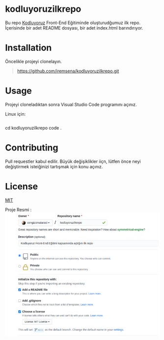 # kodluyoruzilkrepo
Bu repo [Kodluyoruz](https://www.kodluyoruz.org/) Front-End Eğitiminde oluşturudğumuz ilk repo. İçerisinde bir adet README dosyası, bir adet index.html barındırıyor. 

# Installation
Öncelikle projeyi clonelayın. 
>https://github.com/iremsena/kodluyoruzilkrepo.git

# Usage
Projeyi cloneladıktan sonra Visual Studio Code programını açınız.

Linux için:


> ```
cd kodluyoruzilkrepo
code .

# Contributing 
Pull requestler kabul edilir. Büyük değişiklikler iiçn, lütfen önce neyi değiştirmek isteiğinizi tartışmak için konu açınız. 

# License 
[MIT](https://opensource.org/licenses/MIT)

Proje Resmi : ![GÖRSEL](https://raw.githubusercontent.com/Kodluyoruz/taskforce/main/git/odev1/figures/github.png)

